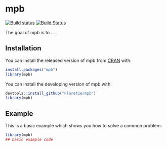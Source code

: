 
# mpb

<!-- badges: start -->
[![Build status](https://ci.appveyor.com/api/projects/status/jq6fvqt705g7e0mx/branch/master?svg=true)](https://ci.appveyor.com/project/Flaretie/mpb/branch/master)
[![Build Status](https://travis-ci.org/Flaretie/mpb.svg?branch=master)](https://travis-ci.org/Flaretie/mpb)
<!-- badges: end -->

The goal of mpb is to ...

## Installation

You can install the released version of mpb from [CRAN](https://CRAN.R-project.org) with:

``` r
install.packages("mpb")
library(mpb)
```
You can install the developing version of mpb with:

``` r
devtools::install_github("Flaretie/mpb")
library(mpb)
```


## Example

This is a basic example which shows you how to solve a common problem:

``` r
library(mpb)
## basic example code
```

